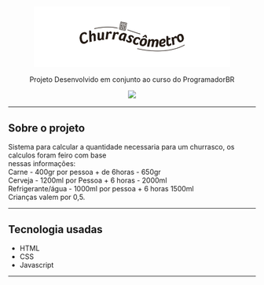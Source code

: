 <p align="center">
  <img src="https://github.com/wwilliamsantana/Churrascometro/blob/main/img/churraslogo.png"  width = "400px"/>
</p>

<p align="center">
  Projeto Desenvolvido em conjunto ao curso do ProgramadorBR
</p>

<p align="center">
 
  <img src="https://user-images.githubusercontent.com/84254929/129792204-be1dd395-a321-4880-85d7-f957d844c480.gif" />

</p>
<hr>

  ## Sobre o projeto


Sistema para calcular a quantidade necessaria para um churrasco, os calculos foram feiro com base <br>
nessas informações:<br>
Carne - 400gr por pessoa + de 6horas - 650gr<br>
Cerveja - 1200ml por Pessoa + 6 horas - 2000ml<br>
Refrigerante/água - 1000ml por pessoa + 6 horas 1500ml<br>
Crianças valem por 0,5.<br>

<hr>

## Tecnologia usadas

- HTML
- CSS
- Javascript

<hr>



